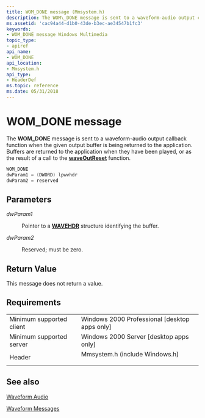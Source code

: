 ```yaml
---
title: WOM_DONE message (Mmsystem.h)
description: The WOM\_DONE message is sent to a waveform-audio output callback function when the given output buffer is being returned to the application.
ms.assetid: 'cac94a44-d1b0-43de-b3ec-ae34547b1fc3'
keywords:
- WOM_DONE message Windows Multimedia
topic_type:
- apiref
api_name:
- WOM_DONE
api_location:
- Mmsystem.h
api_type:
- HeaderDef
ms.topic: reference
ms.date: 05/31/2018
---
```


# WOM\_DONE message

The **WOM\_DONE** message is sent to a waveform-audio output callback function when the given output buffer is being returned to the application. Buffers are returned to the application when they have been played, or as the result of a call to the [**waveOutReset**](https://msdn.microsoft.com/library/Dd743870(v=VS.85).aspx) function.


```C++
WOM_DONE 
dwParam1 = (DWORD) lpwvhdr 
dwParam2 = reserved 
```



## Parameters

<dl> <dt>

<span id="dwParam1"></span><span id="dwparam1"></span><span id="DWPARAM1"></span>*dwParam1*
</dt> <dd>

Pointer to a [**WAVEHDR**](https://msdn.microsoft.com/library/Dd743837(v=VS.85).aspx) structure identifying the buffer.

</dd> <dt>

<span id="dwParam2"></span><span id="dwparam2"></span><span id="DWPARAM2"></span>*dwParam2*
</dt> <dd>

Reserved; must be zero.

</dd> </dl>

## Return Value

This message does not return a value.

## Requirements



|                                     |                                                                                                           |
|-------------------------------------|-----------------------------------------------------------------------------------------------------------|
| Minimum supported client<br/> | Windows 2000 Professional \[desktop apps only\]<br/>                                                |
| Minimum supported server<br/> | Windows 2000 Server \[desktop apps only\]<br/>                                                      |
| Header<br/>                   | <dl> <dt>Mmsystem.h (include Windows.h)</dt> </dl> |



## See also

<dl> <dt>

[Waveform Audio](waveform-audio.md)
</dt> <dt>

[Waveform Messages](waveform-messages.md)
</dt> </dl>

 

 





